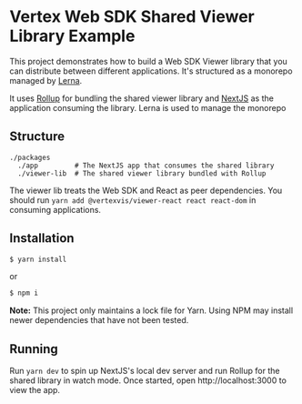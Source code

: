 # Vertex Web SDK Shared Viewer Library Example

This project demonstrates how to build a Web SDK Viewer library that you can
distribute between different applications. It's structured as a monorepo managed
by [Lerna].

It uses [Rollup] for bundling the shared viewer library and [NextJS] as the
application consuming the library. Lerna is used to manage the monorepo

## Structure

```
./packages
  ./app         # The NextJS app that consumes the shared library
  ./viewer-lib  # The shared viewer library bundled with Rollup
```

The viewer lib treats the Web SDK and React as peer dependencies. You should run
`yarn add @vertexvis/viewer-react react react-dom` in consuming applications.

## Installation

```bash
$ yarn install
```

or

```bash
$ npm i
```

**Note:** This project only maintains a lock file for Yarn. Using NPM may
install newer dependencies that have not been tested.

## Running

Run `yarn dev` to spin up NextJS's local dev server and run Rollup for
the shared library in watch mode. Once started, open http://localhost:3000 to
view the app.

[Lerna]: https://lerna.js.org/
[Rollup]: https://rollupjs.org/
[NextJS]: https://nextjs.org/
